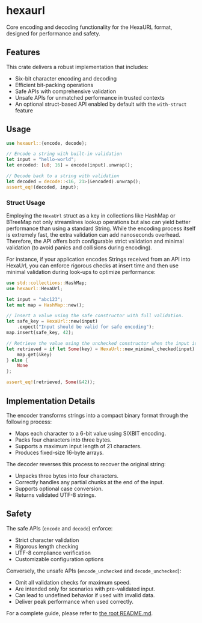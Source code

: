 # hexaurl

Core encoding and decoding functionality for the HexaURL format, designed for performance and safety.

## Features

This crate delivers a robust implementation that includes:

- Six-bit character encoding and decoding
- Efficient bit-packing operations
- Safe APIs with comprehensive validation
- Unsafe APIs for unmatched performance in trusted contexts
- An optional struct-based API enabled by default with the `with-struct` feature

## Usage

```rust
use hexaurl::{encode, decode};

// Encode a string with built-in validation
let input = "hello-world";
let encoded: [u8; 16] = encode(input).unwrap();

// Decode back to a string with validation
let decoded = decode::<16, 21>(&encoded).unwrap();
assert_eq!(decoded, input);
```

### Struct Usage

Employing the `HexaUrl` struct as a key in collections like HashMap or BTreeMap not only streamlines lookup operations but also can yield better performance than using a standard String. While the encoding process itself is extremely fast, the extra validation can add nanoseconds overhead. Therefore, the API offers both configurable strict validation and minimal validation (to avoid panics and collisions during encoding).

For instance, if your application encodes Strings received from an API into HexaUrl, you can enforce rigorous checks at insert time and then use minimal validation during look-ups to optimize performance:

```rust
use std::collections::HashMap;
use hexaurl::HexaUrl;

let input = "abc123";
let mut map = HashMap::new();

// Insert a value using the safe constructor with full validation.
let safe_key = HexaUrl::new(input)
    .expect("Input should be valid for safe encoding");
map.insert(safe_key, 42);

// Retrieve the value using the unchecked constructor when the input is known to be safe.
let retrieved = if let Some(key) = HexaUrl::new_minimal_checked(input) {
    map.get(&key)
} else {
    None
};

assert_eq!(retrieved, Some(&42));
```

## Implementation Details

The encoder transforms strings into a compact binary format through the following process:

- Maps each character to a 6-bit value using SIXBIT encoding.
- Packs four characters into three bytes.
- Supports a maximum input length of 21 characters.
- Produces fixed-size 16-byte arrays.

The decoder reverses this process to recover the original string:

- Unpacks three bytes into four characters.
- Correctly handles any partial chunks at the end of the input.
- Supports optional case conversion.
- Returns validated UTF-8 strings.

## Safety

The safe APIs (`encode` and `decode`) enforce:

- Strict character validation
- Rigorous length checking
- UTF-8 compliance verification
- Customizable configuration options

Conversely, the unsafe APIs (`encode_unchecked` and `decode_unchecked`):

- Omit all validation checks for maximum speed.
- Are intended only for scenarios with pre-validated input.
- Can lead to undefined behavior if used with invalid data.
- Deliver peak performance when used correctly.

For a complete guide, please refer to [the root README.md](../../README.md).
